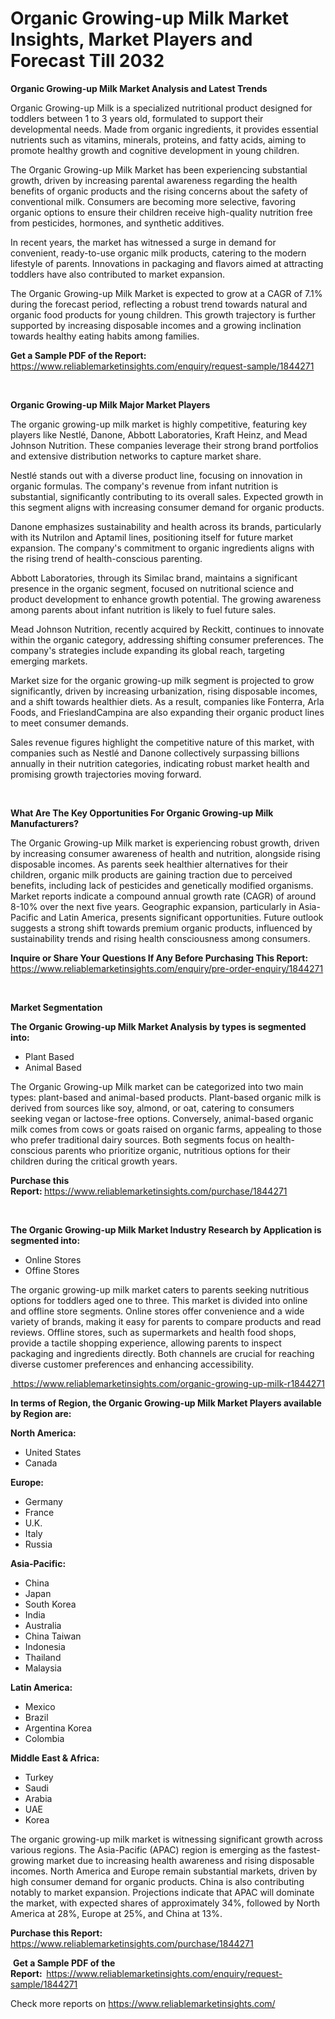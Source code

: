 <p><h1>Organic Growing-up Milk Market Insights, Market Players and Forecast Till 2032</h1></p><p><strong>Organic Growing-up Milk Market Analysis and Latest Trends</strong></p>
<p><p>Organic Growing-up Milk is a specialized nutritional product designed for toddlers between 1 to 3 years old, formulated to support their developmental needs. Made from organic ingredients, it provides essential nutrients such as vitamins, minerals, proteins, and fatty acids, aiming to promote healthy growth and cognitive development in young children.</p><p>The Organic Growing-up Milk Market has been experiencing substantial growth, driven by increasing parental awareness regarding the health benefits of organic products and the rising concerns about the safety of conventional milk. Consumers are becoming more selective, favoring organic options to ensure their children receive high-quality nutrition free from pesticides, hormones, and synthetic additives.</p><p>In recent years, the market has witnessed a surge in demand for convenient, ready-to-use organic milk products, catering to the modern lifestyle of parents. Innovations in packaging and flavors aimed at attracting toddlers have also contributed to market expansion. </p><p>The Organic Growing-up Milk Market is expected to grow at a CAGR of 7.1% during the forecast period, reflecting a robust trend towards natural and organic food products for young children. This growth trajectory is further supported by increasing disposable incomes and a growing inclination towards healthy eating habits among families.</p></p>
<p><strong>Get a Sample PDF of the Report:&nbsp;</strong> <a href="https://www.reliablemarketinsights.com/enquiry/request-sample/1844271?utm_campaign=3013&utm_medium=2&utm_source=Github&utm_content=ia&utm_term=07042025&utm_id=organic-growing-up-milk">https://www.reliablemarketinsights.com/enquiry/request-sample/1844271</a></p>
<p>&nbsp;</p>
<p><strong>Organic Growing-up Milk Major Market Players</strong></p>
<p><p>The organic growing-up milk market is highly competitive, featuring key players like Nestlé, Danone, Abbott Laboratories, Kraft Heinz, and Mead Johnson Nutrition. These companies leverage their strong brand portfolios and extensive distribution networks to capture market share. </p><p>Nestlé stands out with a diverse product line, focusing on innovation in organic formulas. The company's revenue from infant nutrition is substantial, significantly contributing to its overall sales. Expected growth in this segment aligns with increasing consumer demand for organic products.</p><p>Danone emphasizes sustainability and health across its brands, particularly with its Nutrilon and Aptamil lines, positioning itself for future market expansion. The company's commitment to organic ingredients aligns with the rising trend of health-conscious parenting.</p><p>Abbott Laboratories, through its Similac brand, maintains a significant presence in the organic segment, focused on nutritional science and product development to enhance growth potential. The growing awareness among parents about infant nutrition is likely to fuel future sales.</p><p>Mead Johnson Nutrition, recently acquired by Reckitt, continues to innovate within the organic category, addressing shifting consumer preferences. The company's strategies include expanding its global reach, targeting emerging markets.</p><p>Market size for the organic growing-up milk segment is projected to grow significantly, driven by increasing urbanization, rising disposable incomes, and a shift towards healthier diets. As a result, companies like Fonterra, Arla Foods, and FrieslandCampina are also expanding their organic product lines to meet consumer demands.</p><p>Sales revenue figures highlight the competitive nature of this market, with companies such as Nestlé and Danone collectively surpassing billions annually in their nutrition categories, indicating robust market health and promising growth trajectories moving forward.</p></p>
<p>&nbsp;</p>
<p><strong>What Are The Key Opportunities For Organic Growing-up Milk Manufacturers?</strong></p>
<p><p>The Organic Growing-up Milk market is experiencing robust growth, driven by increasing consumer awareness of health and nutrition, alongside rising disposable incomes. As parents seek healthier alternatives for their children, organic milk products are gaining traction due to perceived benefits, including lack of pesticides and genetically modified organisms. Market reports indicate a compound annual growth rate (CAGR) of around 8-10% over the next five years. Geographic expansion, particularly in Asia-Pacific and Latin America, presents significant opportunities. Future outlook suggests a strong shift towards premium organic products, influenced by sustainability trends and rising health consciousness among consumers.</p></p>
<p><strong>Inquire or Share Your Questions If Any Before Purchasing This Report:</strong> <a href="https://www.reliablemarketinsights.com/enquiry/pre-order-enquiry/1844271?utm_campaign=3013&utm_medium=2&utm_source=Github&utm_content=ia&utm_term=07042025&utm_id=organic-growing-up-milk">https://www.reliablemarketinsights.com/enquiry/pre-order-enquiry/1844271</a></p>
<p>&nbsp;</p>
<p><strong>Market Segmentation</strong></p>
<p><strong>The Organic Growing-up Milk Market Analysis by types is segmented into:</strong></p>
<p><ul><li>Plant Based</li><li>Animal Based</li></ul></p>
<p><p>The Organic Growing-up Milk market can be categorized into two main types: plant-based and animal-based products. Plant-based organic milk is derived from sources like soy, almond, or oat, catering to consumers seeking vegan or lactose-free options. Conversely, animal-based organic milk comes from cows or goats raised on organic farms, appealing to those who prefer traditional dairy sources. Both segments focus on health-conscious parents who prioritize organic, nutritious options for their children during the critical growth years.</p></p>
<p><strong>Purchase this Report:&nbsp;</strong><a href="https://www.reliablemarketinsights.com/purchase/1844271?utm_campaign=3013&utm_medium=2&utm_source=Github&utm_content=ia&utm_term=07042025&utm_id=organic-growing-up-milk">https://www.reliablemarketinsights.com/purchase/1844271</a></p>
<p>&nbsp;</p>
<p><strong>The Organic Growing-up Milk Market Industry Research by Application is segmented into:</strong></p>
<p><ul><li>Online Stores</li><li>Offine Stores</li></ul></p>
<p><p>The organic growing-up milk market caters to parents seeking nutritious options for toddlers aged one to three. This market is divided into online and offline store segments. Online stores offer convenience and a wide variety of brands, making it easy for parents to compare products and read reviews. Offline stores, such as supermarkets and health food shops, provide a tactile shopping experience, allowing parents to inspect packaging and ingredients directly. Both channels are crucial for reaching diverse customer preferences and enhancing accessibility.</p></p>
<p><a href="https://www.reliablemarketinsights.com/organic-growing-up-milk-r1844271?utm_campaign=3013&utm_medium=2&utm_source=Github&utm_content=ia&utm_term=07042025&utm_id=organic-growing-up-milk">&nbsp;https://www.reliablemarketinsights.com/organic-growing-up-milk-r1844271</a></p>
<p><strong>In terms of Region, the Organic Growing-up Milk Market Players available by Region are:</strong></p>
<p>
    <p> <strong> North America: </strong>
        <ul>
            <li>United States</li>
            <li>Canada</li>
        </ul>
        </p> 
    <p> <strong> Europe: </strong>
        <ul>
            <li>Germany</li>
            <li>France</li>
            <li>U.K.</li>
            <li>Italy</li>
            <li>Russia</li>
        </ul>
        </p> 
    <p> <strong> Asia-Pacific: </strong>
        <ul>
            <li>China</li>
            <li>Japan</li>
            <li>South Korea</li>
            <li>India</li>
            <li>Australia</li>
            <li>China Taiwan</li>
            <li>Indonesia</li>
            <li>Thailand</li>
            <li>Malaysia</li>
        </ul>
        </p> 
    <p> <strong> Latin America: </strong>
        <ul>
            <li>Mexico</li>
            <li>Brazil</li>
            <li>Argentina Korea</li>
            <li>Colombia</li>
        </ul>
        </p> 
    <p> <strong> Middle East & Africa: </strong>
        <ul>
            <li>Turkey</li>
            <li>Saudi</li>
            <li>Arabia</li>
            <li>UAE</li>
            <li>Korea</li>
        </ul>
    </p>
    </p>
<p><p>The organic growing-up milk market is witnessing significant growth across various regions. The Asia-Pacific (APAC) region is emerging as the fastest-growing market due to increasing health awareness and rising disposable incomes. North America and Europe remain substantial markets, driven by high consumer demand for organic products. China is also contributing notably to market expansion. Projections indicate that APAC will dominate the market, with expected shares of approximately 34%, followed by North America at 28%, Europe at 25%, and China at 13%.</p></p>
<p><strong>Purchase this Report: </strong><a href="https://www.reliablemarketinsights.com/purchase/1844271?utm_campaign=3013&utm_medium=2&utm_source=Github&utm_content=ia&utm_term=07042025&utm_id=organic-growing-up-milk">https://www.reliablemarketinsights.com/purchase/1844271</a></p>
<p>&nbsp;<strong>Get a Sample PDF of the Report:&nbsp;&nbsp;</strong><a href="https://www.reliablemarketinsights.com/enquiry/request-sample/1844271?utm_campaign=3013&utm_medium=2&utm_source=Github&utm_content=ia&utm_term=07042025&utm_id=organic-growing-up-milk">https://www.reliablemarketinsights.com/enquiry/request-sample/1844271</a></p>
<p><strong></strong></p>
<p>Check more reports on <a href="https://www.reliablemarketinsights.com/?utm_campaign=3013&utm_medium=2&utm_source=Github&utm_content=ia&utm_term=07042025&utm_id=organic-growing-up-milk">https://www.reliablemarketinsights.com/</a></p>